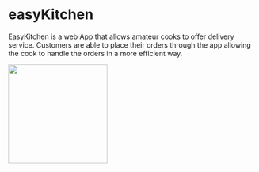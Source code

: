 # easyKitchen

EasyKitchen is a web App that allows amateur cooks to offer delivery service. Customers are able to place their orders through the app allowing the cook to handle the orders in a more efficient way.




<img align="center" height="200" src="https://raw.github.com/YaniraP/easyKitchen/client/src/img/letsCook.png">



